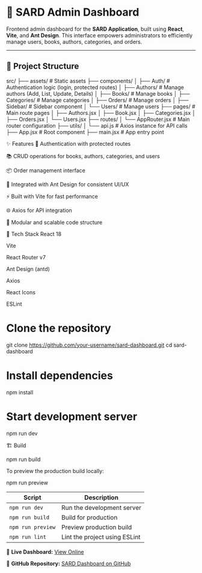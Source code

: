 # 📘 SARD Admin Dashboard

Frontend admin dashboard for the **SARD Application**, built using **React**, **Vite**, and **Ant Design**. This interface empowers administrators to efficiently manage users, books, authors, categories, and orders.

---

## 📁 Project Structure

src/
├── assets/                   # Static assets
├── components/
│   ├── Auth/                 # Authentication logic (login, protected routes)
│   ├── Authors/              # Manage authors (Add, List, Update, Details)
│   ├── Books/                # Manage books
│   ├── Categories/           # Manage categories
│   ├── Orders/               # Manage orders
│   ├── Sidebar/              # Sidebar component
│   └── Users/                # Manage users
├── pages/                    # Main route pages
│   ├── Authors.jsx
│   ├── Book.jsx
│   ├── Categories.jsx
│   ├── Orders.jsx
│   └── Users.jsx
├── routes/
│   └── AppRouter.jsx         # Main router configuration
├── utils/
│   └── api.js                # Axios instance for API calls
├── App.jsx                   # Root component
├── main.jsx                  # App entry point
 

✨ Features
🔐 Authentication with protected routes

📚 CRUD operations for books, authors, categories, and users

📦 Order management interface

🎨 Integrated with Ant Design for consistent UI/UX

⚡ Built with Vite for fast performance

🌐 Axios for API integration

🧩 Modular and scalable code structure

🧪 Tech Stack
React 18

Vite

React Router v7

Ant Design (antd)

Axios

React Icons

ESLint


# Clone the repository
git clone https://github.com/your-username/sard-dashboard.git
cd sard-dashboard

# Install dependencies
npm install

# Start development server
npm run dev

🏗 Build

npm run build

To preview the production build locally:

npm run preview

| Script            | Description                   |
| ----------------- | ----------------------------- |
| `npm run dev`     | Run the development server    |
| `npm run build`   | Build for production          |
| `npm run preview` | Preview production build      |
| `npm run lint`    | Lint the project using ESLint |


🔗 **Live Dashboard:** [View Online](https://sard-dashboard.vercel.app/)

📁 **GitHub Repository:** [SARD Dashboard on GitHub](https://github.com/sard-org/sard_dashboard)
